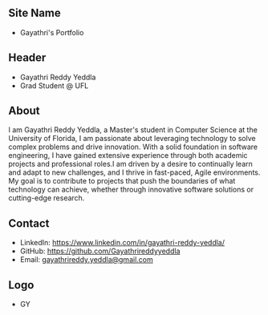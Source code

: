 ## Site Name
- Gayathri's Portfolio

## Header
- Gayathri Reddy Yeddla 
- Grad Student @ UFL

## About
I am Gayathri Reddy Yeddla, a Master's student in Computer Science at the University of Florida, I am passionate about leveraging technology to solve complex problems and drive innovation. With a solid foundation in software engineering, I have gained extensive experience through both academic projects and professional roles.I am driven by a desire to continually learn and adapt to new challenges, and I thrive in fast-paced, Agile environments. My goal is to contribute to projects that push the boundaries of what technology can achieve, whether through innovative software solutions or cutting-edge research.

## Contact
- LinkedIn: https://www.linkedin.com/in/gayathri-reddy-yeddla/
- GitHub: https://github.com/Gayathrireddyyeddla
- Email: gayathrireddy.yeddla@gmail.com

## Logo
- GY